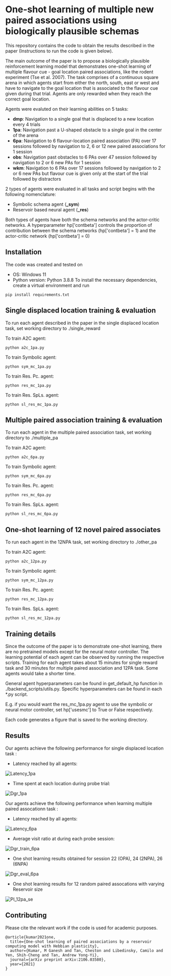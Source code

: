 # One-shot learning of multiple new paired associations using biologically plausible schemas

This repository contains the code to obtain the results described in the paper (Instructions to run the code is given below).
      
The main outcome of the paper is to propose a biologically plausible reinforcement learning model that demonstrates one-shot learning
of multiple flavour cue - goal location paired associations, like the rodent experiment (Tse et al. 2007). 
The task comprises of a continuous square arena in which agents start from either the north, south, east or west and have to 
navigate to the goal location that is associated to the flavour cue given during that trial. Agents are only rewarded
when they reach the correct goal location.  

Agents were evaluted on their learning abilities on 5 tasks:
- **dmp**: Navigation to a single goal that is displaced to a new location every 4 trials
- **1pa**: Navigation past a U-shaped obstacle to a single goal in the center of the arena
- **6pa**: Navigation to 6 flavour-location paired association (PA) over 17 sessions followed by navigation to 2, 6 or 12 new paired associations for 1 session 
- **obs**: Navigation past obstacles to 6 PAs over 47 session followed by navigation to 2 or 6 new PAs for 1 session 
- **wkm**: Navigation to 6 PAs over 17 sessions followed by navigation to 2 or 6 new PAs but flavour cue is given only at the start of the trial followed by distractors

2 types of agents were evaluated in all tasks and script begins with the following nomenclature:
- Symbolic schema agent                                                        (**_sym**)
- Reservoir based neural agent                              (**_res**)

Both types of agents have both the schema networks and the actor-critic networks. A hyperparameter hp['contbeta'] controls
the proportion of contribution between the schema networks (hp['contbeta'] = 1) and the actor-critic network (hp['contbeta'] = 0)

## Installation
The code was created and tested on 
- OS: Windows 11
- Python version: Python 3.8.8
To install the necessary dependencies, create a virtual environment and run

```setup
pip install requirements.txt
```

## Single displaced location training & evaluation

To run each agent described in the paper in the single displaced location task, set working directory to ./single_reward

To train A2C agent:
```train
python a2c_1pa.py
```
To train Symbolic agent:
```train
python sym_mc_1pa.py
```
To train Res. Pc. agent:
```train
python res_mc_1pa.py
```
To train Res. SpLs. agent:
```train
python sl_res_mc_1pa.py
```

## Multiple paired association training & evaluation

To run each agent in the multiple paired association task, set working directory to ./multiple_pa

To train A2C agent:
```train
python a2c_6pa.py
```
To train Symbolic agent:
```train
python sym_mc_6pa.py
```
To train Res. Pc. agent:
```train
python res_mc_6pa.py
```
To train Res. SpLs. agent:
```train
python sl_res_mc_6pa.py
```


## One-shot learning of 12 novel paired associates 
To run each agent in the 12NPA task, set working directory to ./other_pa

To train A2C agent:
```train
python a2c_12pa.py
```
To train Symbolic agent:
```train
python sym_mc_12pa.py
```
To train Res. Pc. agent:
```train
python res_mc_12pa.py
```
To train Res. SpLs. agent:
```train
python sl_res_mc_12pa.py
```


## Training details

Since the outcome of the paper is to demonstrate one-shot learning, there are no pretrained models except for the neural motor controller. The learning potential of each agent can be observed by running the respective scripts.
Training for each agent takes about 15 minutes for single reward task and 30 minutes for multiple paired association and 12PA task. Some agents would take a shorter time.

General agent hyperparameters can be found in get_default_hp function in ./backend_scripts/utils.py. Specific hyperparameters can be found in each *.py script.

E.g. if you would want the res_mc_1pa.py agent to use the symbolic or neural motor controller, set hp['usesmc'] to True or False respectively.

Each code generates a figure that is saved to the working directory. 


## Results

Our agents achieve the following performance for single displaced location task :

- Latency reached by all agents:

![Latency_1pa](https://user-images.githubusercontent.com/35286288/120445898-a76a6300-c3bb-11eb-8dd8-50068163b657.png)

- Time spent at each location during probe trial:

![Dgr_1pa](https://user-images.githubusercontent.com/35286288/120445926-ad604400-c3bb-11eb-9add-251cd5e2fbdb.png)


Our agents achieve the following performance when learning multiple paired assocationn task :
- Latency reached by all agents:

![Latency_6pa](https://user-images.githubusercontent.com/35286288/120445947-b224f800-c3bb-11eb-88a8-239e2e325099.png)

- Average visit ratio at during each probe session:

![Dgr_train_6pa](https://user-images.githubusercontent.com/35286288/120445966-b94c0600-c3bb-11eb-9c6c-6a676cf70c4d.png)

- One shot learning results obtained for session 22 (OPA), 24 (2NPA), 26 (6NPA)

![Dgr_eval_6pa](https://user-images.githubusercontent.com/35286288/120445974-bcdf8d00-c3bb-11eb-9159-abe9d18fc23d.png)

- One shot learning results for 12 random paired assocations with varying Reservoir size

![PI_12pa_se](https://user-images.githubusercontent.com/35286288/120446029-c79a2200-c3bb-11eb-8f2d-b782f1a727ce.png)

## Contributing
Please cite the relevant work if the code is used for academic purposes.

```citation
@article{kumar2021one,
  title={One-shot learning of paired associations by a reservoir computing model with Hebbian plasticity},
  author={Kumar, M Ganesh and Tan, Cheston and Libedinsky, Camilo and Yen, Shih-Cheng and Tan, Andrew Yong-Yi},
  journal={arXiv preprint arXiv:2106.03580},
  year={2021}
}
```